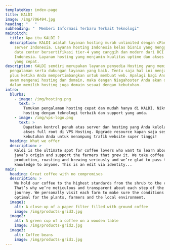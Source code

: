 ```yaml
---
templateKey: index-page
title: KALDI
image: /img/706494.jpg
heading: "   "
subheading: "  Memberi Informasi Terbaru Terkait Teknologi"
mainpitch:
  title: Apa itu KALDI ?
  description: KALDI adalah layanan hosting murah unlimited dengan cPanel dan
    server Indonesia. Layanan hosting Indonesia kelas bisnis yang menggunakan
    data center bersertifikasi tier-4 yang canggih dan modern dari DCI
    Indonesia. Layanan hosting yang menjamin kualitas uptime dan akses website
    yang cepat.
description: KALDI sendiri merupakan layanan penyedia Hosting yang memiliki
  pengalaman serta dukungan layanan yang baik. Tentu saja hal ini menjadi nilai
  plus ketika Anda mempertimbangkan untuk membuat web. Apalagi bagi Anda yang
  awam mengenai hosting dan domain, maka dengan Niagahoster Anda akan dimudahkan
  dalam memilih hosting juga domain sesuai dengan kebutuhan.
intro:
  blurbs:
    - image: /img/hosting.png
      text: >
        Temukan pengalaman hosting cepat dan mudah hanya di KALDI. Nikmati web
        hosting dengan teknologi terbaik dan support yang anda.
    - image: /img/vps-logo.png
      text: >
        Dapatkan kontrol penuh atas server dan hosting yang Anda kelola dengan
        akses full root di VPS Hosting. Upgrade resource kapan saja sesuai
        kebutuhan Anda untuk menampung trafik website super tinggi!
  heading: What we offer
  description: >
    Kaldi is the ultimate spot for coffee lovers who want to learn about their
    java’s origin and support the farmers that grew it. We take coffee
    production, roasting and brewing seriously and we’re glad to pass that
    knowledge to anyone. This is an edit via identity...
main:
  heading: Great coffee with no compromises
  description: >
    We hold our coffee to the highest standards from the shrub to the cup.
    That’s why we’re meticulous and transparent about each step of the coffee’s
    journey. We personally visit each farm to make sure the conditions are
    optimal for the plants, farmers and the local environment.
  image1:
    alt: A close-up of a paper filter filled with ground coffee
    image: /img/products-grid3.jpg
  image2:
    alt: A green cup of a coffee on a wooden table
    image: /img/products-grid2.jpg
  image3:
    alt: Coffee beans
    image: /img/products-grid1.jpg
---
```

